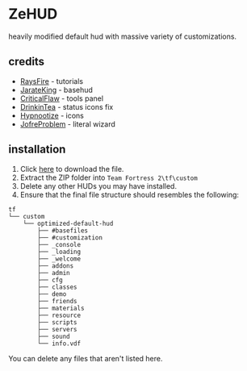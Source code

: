 # ZeHUD #
heavily modified default hud with massive variety of customizations.
## credits ##
- [RaysFire](https://github.com/raysfire) - tutorials
- [JarateKing](https://github.com/JarateKing) - basehud
- [CriticalFlaw](https://github.com/CriticalFlaw) - tools panel
- [DrinkinTea](https://github.com/DrinkinTea22) - status icons fix
- [Hypnootize](https://github.com/Hypnootize) - icons
- [JofreProblem](https://github.com/Jofre-Problem) - literal wizard
## installation ##
1. Click [here](https://github.com/bo0bsy/ZeHud/archive/refs/heads/master.zip) to download the file.
2. Extract the ZIP folder into `Team Fortress 2\tf\custom`
3. Delete any other HUDs you may have installed.
4. Ensure that the final file structure should resembles the following:
```
tf
└── custom
    └── optimized-default-hud
        ├── #basefiles
        ├── #customization
        ├── _console
        ├── _loading
        ├── _welcome
        ├── addons
        ├── admin
        ├── cfg
        ├── classes
        ├── demo
        ├── friends
        ├── materials
        ├── resource
        ├── scripts
        ├── servers
        ├── sound
        └── info.vdf
```
You can delete any files that aren't listed here.
